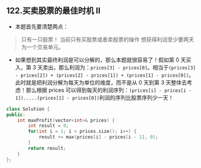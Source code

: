## 122.买卖股票的最佳时机 II
- 本题首先要清楚两点：
>
> 只有一只股票！
> 当前只有买股票或者卖股票的操作
> 想获得利润至少要两天为一个交易单元。
- 如果想到其实最终利润是可以分解的，那么本题就很容易了！假如第 0 天买入，第 3 天卖出，那么利润为：`prices[3] - prices[0]`。相当于`(prices[3] - prices[2]) + (prices[2] - prices[1]) + (prices[1] - prices[0])`。此时就是把利润分解为每天为单位的维度，而不是从 0 天到第 3 天整体去考虑！那么根据 prices 可以得到每天的利润序列：`(prices[i] - prices[i - 1]).....(prices[1] - prices[0])`利润的序列比股票序列少一天！
```cpp
class Solution {
public:
    int maxProfit(vector<int>& prices) {
        int result = 0;
        for(int i = 1; i < prices.size(); i++) {
            result += max(prices[i] - prices[i - 1], 0);
        }
        return result;
    }
};
```